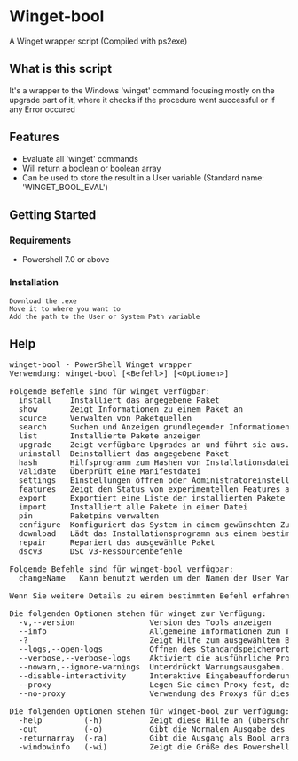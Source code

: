 # Winget-bool
A Winget wrapper script (Compiled with ps2exe)

## What is this script
It's a wrapper to the Windows 'winget' command focusing mostly on the upgrade part of it, where it checks if the procedure went successful or if any Error occured

## Features
- Evaluate all 'winget' commands 
- Will return a boolean or boolean array
- Can be used to store the result in a User variable (Standard name: 'WINGET_BOOL_EVAL')

## Getting Started

### Requirements
- Powershell 7.0 or above

### Installation

```
Download the .exe
Move it to where you want to
Add the path to the User or System Path variable
```

## Help
<pre>
winget-bool - PowerShell Winget wrapper
Verwendung: winget-bool [&lt;Befehl&gt;] [&lt;Optionen&gt;]

Folgende Befehle sind für winget verfügbar:
  install    Installiert das angegebene Paket
  show       Zeigt Informationen zu einem Paket an
  source     Verwalten von Paketquellen
  search     Suchen und Anzeigen grundlegender Informationen zu Paketen
  list       Installierte Pakete anzeigen
  upgrade    Zeigt verfügbare Upgrades an und führt sie aus.
  uninstall  Deinstalliert das angegebene Paket
  hash       Hilfsprogramm zum Hashen von Installationsdateien
  validate   Überprüft eine Manifestdatei
  settings   Einstellungen öffnen oder Administratoreinstellungen festlegen
  features   Zeigt den Status von experimentellen Features an
  export     Exportiert eine Liste der installierten Pakete
  import     Installiert alle Pakete in einer Datei
  pin        Paketpins verwalten
  configure  Konfiguriert das System in einem gewünschten Zustand
  download   Lädt das Installationsprogramm aus einem bestimmten Paket herunter.
  repair     Repariert das ausgewählte Paket
  dscv3      DSC v3-Ressourcenbefehle

Folgende Befehle sind für winget-bool verfügbar:
  changeName <Name>  Kann benutzt werden um den Namen der User Variable zu ändern

Wenn Sie weitere Details zu einem bestimmten Befehl erfahren möchten, übergeben Sie ihm das Hilfe-Argument. [-?]

Die folgenden Optionen stehen für winget zur Verfügung:
  -v,--version                Version des Tools anzeigen
  --info                      Allgemeine Informationen zum Tool anzeigen
  -?                          Zeigt Hilfe zum ausgewählten Befehl an
  --logs,--open-logs          Öffnen des Standardspeicherorts für Protokolle
  --verbose,--verbose-logs    Aktiviert die ausführliche Protokollierung für WinGet
  --nowarn,--ignore-warnings  Unterdrückt Warnungsausgaben.
  --disable-interactivity     Interaktive Eingabeaufforderungen deaktivieren
  --proxy                     Legen Sie einen Proxy fest, der für diese Ausführung verwendet werden soll.
  --no-proxy                  Verwendung des Proxys für diese Ausführung deaktivieren

Die folgenden Optionen stehen für winget-bool zur Verfügung:
  -help         (-h)          Zeigt diese Hilfe an (überschreibt nicht -? aber --help)
  -out          (-o)          Gibt die Normalen Ausgabe des Befehls
  -returnarray  (-ra)         Gibt die Ausgang als Bool array
  -windowinfo   (-wi)         Zeigt die Größe des Powershell-Fensters an
</pre>